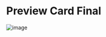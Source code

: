 # Preview Card Final
![image](https://github.com/Jimmy01240397/CTF-writeup/assets/57281249/b0e98d6b-3245-4ce1-a855-504d9a22726f)
